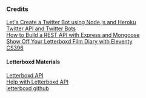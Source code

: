 ### Credits 
[Let's Create a Twitter Bot using Node.js and Heroku](https://dev.to/developer_buddy/let-s-create-a-twitter-bot-using-node-js-and-heroku-1-3-43kb)</br>
[Twitter API and Twitter Bots](https://shiffman.net/a2z/twitter-bots/)</br>
[How to Build a REST API with Express and Mongoose](https://rahmanfadhil.com/express-rest-api/)</br>
[Show Off Your Letterboxd Film Diary with Eleventy](https://smithtimmytim.com/blog/2020/create-a-film-diary-with-eleventy-and-letterboxd/)</br>
[CS396](https://cs396-web-dev.github.io/spring2021/) </br>

#### Letterboxd Materials 
[Letterboxd API](http://api-docs.letterboxd.com/)</br>
[Help with Letterboxd API](https://www.reddit.com/r/ProgrammingBuddies/comments/8s4ov4/help_with_letterboxd_api/)</br>
[letterboxd github](https://github.com/zaccolley/letterboxd)</br>
